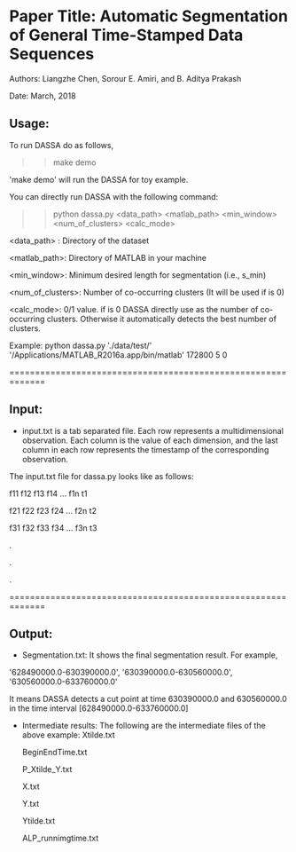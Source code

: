 Paper Title: Automatic Segmentation of General Time-Stamped Data Sequences
==========================================================================

Authors: Liangzhe Chen, Sorour E. Amiri, and B. Aditya Prakash

Date: March, 2018


Usage:
-----
To run DASSA do as follows,
>> make demo  


'make demo' will run the DASSA for toy example. 

You can directly run DASSA with the following command:

>> python dassa.py <data_path> <matlab_path> <min_window> <num_of_clusters> <calc_mode>


<data_path> : Directory of the dataset
 
<matlab_path>: Directory of MATLAB in your machine

<min_window>: Minimum desired length for segmentation (i.e., s_min)

<num_of_clusters>: Number of co-occurring clusters (It will be used if <calc mode> is 0)

<calc_mode>: 0/1 value. if <calc mode> is 0 DASSA directly use <num of clusters> as the number  of co-occurring clusters. Otherwise it automatically detects the best number of clusters.

Example: 
    python dassa.py './data/test/' '/Applications/MATLAB_R2016a.app/bin/matlab' 172800 5 0



=============================================================

Input: 
------
- input.txt is a tab separated file. Each row represents a multidimensional observation. Each column is the value of each dimension, and the last column in each row represents the timestamp of the corresponding observation.

The input.txt file for dassa.py looks like as follows:

f11 f12 f13 f14 ... f1n t1

f21 f22 f23 f24 ... f2n t2

f31 f32 f33 f34 ... f3n t3

.

.

.

=============================================================

Output:
-------

- Segmentation.txt: It shows the final segmentation result. For example,

'628490000.0-630390000.0', '630390000.0-630560000.0', '630560000.0-633760000.0'

It means DASSA detects a cut point at time 630390000.0 and 630560000.0 in the time interval [628490000.0-633760000.0]

- Intermediate results:
The following are the intermediate files of the above example:
    Xtilde.txt
    
    BeginEndTime.txt
    
    P_Xtilde_Y.txt
    
    X.txt
    
    Y.txt
    
    Ytilde.txt
    
    ALP_runnimgtime.txt

